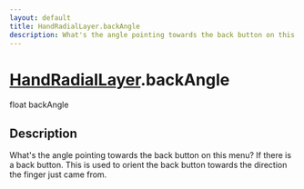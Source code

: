 ```yaml
---
layout: default
title: HandRadialLayer.backAngle
description: What's the angle pointing towards the back button on this menu? If there is a back button. This is used to orient the back button towards the direction the finger just came from.
---
```

# [HandRadialLayer]({{site.url}}/Pages/Reference/HandRadialLayer.html).backAngle

<div class='signature' markdown='1'>
float backAngle
</div>

## Description
What's the angle pointing towards the back button on this
menu? If there is a back button. This is used to orient the back
button towards the direction the finger just came from.

